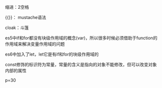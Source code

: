 缩进：2空格

{{}}： mustache语法

cloak：斗篷

es5中if和for都没有块级作用域的概念(var)，所以很多时候必须借助于function的作用域来解决变量作用域的问题

es6中加入了let，let它是有if和for的块级作用域的

const修饰的标识符为常量，常量的含义是指向的对象不能修改，但可以改变对象内部的属性

p=30